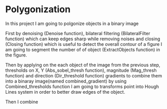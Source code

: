# Polygonization
 
In this project I am going to polgonize objects in a binary image 

First by denoising (Denoise function), bilateral filtering (BilateralFilter function) which can keep edges sharp while removing noises and closing (Closing function) which is useful to detect the overall contour of a figure I am going to segment the number of of object (ExtractObjects function) in the figure. 

Then by applying on the each object of the image from the previous step, thresholds on X, Y (Abs_sobel_thresh function), magnitude (Mag_thresh function) and direction (Dir_threshold function) gradients to combine them into a binaray image(named combined_gradient) by using Combined_thresholds function I am going to transforms point into Hough Lines system in order to better draw edges of the object.



Then I combine 
